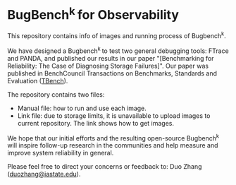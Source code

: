 # BugBench<sup>k</sub> </sup>for Observability

This repository contains info of images and running process of Bugbench<sup>k</sub></sup>.

We have designed a Bugbench<sup>k</sub> </sup>to test two general debugging tools: FTrace and PANDA, and published our results in our paper "[Benchmarking for Reliability: The Case of Diagnosing Storage Failures]". Our paper was published in BenchCouncil Transactions on Benchmarks, Standards and Evaluation ([TBench](https://www.benchcouncil.org/journal.html)).

The repository contains two files:
- Manual file: how to run and use each image.
- Link file: due to storage limits, it is unavailable to upload images to current repository. The link shows how to get images.

We hope that our initial efforts and the resulting open-source Bugbench<sup>k</sub> </sup> will inspire follow-up research in the communities and help measure and improve system reliability in general.

Please feel free to direct your concerns or feedback to: Duo Zhang (duozhang@iastate.edu).



